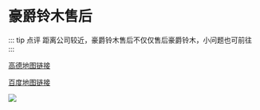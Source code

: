 # 豪爵铃木售后

::: tip 点评
距离公司较近，豪爵铃木售后不仅仅售后豪爵铃木，小问题也可前往
:::

[高德地图链接](http://f.amap.com/2ZdXs_07E69OF)

[百度地图链接](https://j.map.baidu.com/-XPNZ)

[![](https://ww1.sinaimg.cn/large/007iUjdily1fxh05p3y4mj30qk0j7tk9)](https://ww1.sinaimg.cn/large/007iUjdily1fxh05p3y4mj30qk0j7tk9)